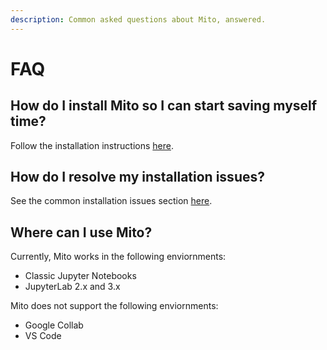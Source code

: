 ```yaml
---
description: Common asked questions about Mito, answered.
---
```


# FAQ

## How do I install Mito so I can start saving myself time?

Follow the installation instructions [here](../).&#x20;

## How do I resolve my installation issues?

See the common installation issues section [here](../getting-started/installing-mito/#common-installation-issues).

## Where can I use Mito?

Currently, Mito works in the following enviornments:
- Classic Jupyter Notebooks
- JupyterLab 2.x and 3.x

Mito does not support the following enviornments:
- Google Collab
- VS Code

